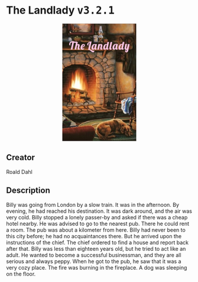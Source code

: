 
# The Landlady <kbd>v3.2.1</kbd>

<center>
  <img src="./cover-1024.jpg"/>
</center>

## Creator
Roald Dahl

## Description
Billy was going from London by a slow train. It was in the afternoon. By evening, he had reached his destination. It was dark around, and the air was very cold. Billy stopped a lonely passer-by and asked if there was a cheap hotel nearby. He was advised to go to the nearest pub. There he could rent a room. The pub was about a kilometer from here. Billy had never been to this city before; he had no acquaintances there. But he arrived upon the instructions of the chief. The chief ordered to find a house and report back after that. Billy was less than eighteen years old, but he tried to act like an adult. He wanted to become a successful businessman, and they are all serious and always peppy. When he got to the pub, he saw that it was a very cozy place. The fire was burning in the fireplace. A dog was sleeping on the floor.
